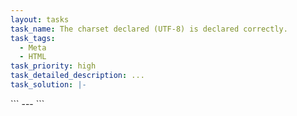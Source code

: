 ```yaml
---
layout: tasks
task_name: The charset declared (UTF-8) is declared correctly.
task_tags:
  - Meta
  - HTML
task_priority: high
task_detailed_description: ...
task_solution: |-
  ```
  <meta charset="utf-8" />
  ```
---
```


